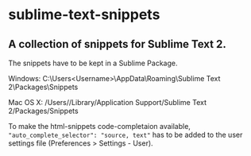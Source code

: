 # sublime-text-snippets
## A collection of snippets for Sublime Text 2.
The snippets have to be kept in a Sublime Package.

Windows: C:\Users\<Username>\AppData\Roaming\Sublime Text 2\Packages\Snippets

Mac OS X: /Users/<Username>/Library/Application Support/Sublime Text 2/Packages/Snippets

To make the html-snippets code-completaion available, `"auto_complete_selector": "source, text"` has to be added to the user settings file (Preferences > Settings - User).

